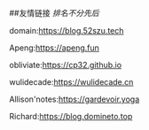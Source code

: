 ##友情链接
*排名不分先后*

domain:https://blog.52szu.tech

Apeng:https://apeng.fun

obliviate:https://cp32.github.io

wulidecade:https://wulidecade.cn

Allison'notes:https://gardevoir.yoga

Richard:https://blog.domineto.top